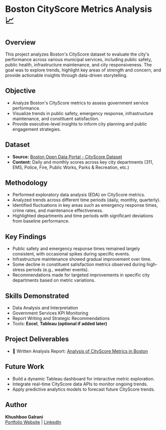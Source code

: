 # Boston CityScore Metrics Analysis 📈

## Overview
This project analyzes Boston's CityScore dataset to evaluate the city's performance across various municipal services, including public safety, public health, infrastructure maintenance, and city responsiveness. The goal was to explore trends, highlight key areas of strength and concern, and provide actionable insights through data-driven storytelling.

## Objective
- Analyze Boston's CityScore metrics to assess government service performance.
- Visualize trends in public safety, emergency response, infrastructure maintenance, and constituent satisfaction.
- Provide executive-level insights to inform city planning and public engagement strategies.

## Dataset
- **Source:** [Boston Open Data Portal - CityScore Dataset](https://data.boston.gov/)
- **Content:** Daily and monthly scores across key city departments (311, EMS, Police, Fire, Public Works, Parks & Recreation, etc.)

## Methodology
- Performed exploratory data analysis (EDA) on CityScore metrics.
- Analyzed trends across different time periods (daily, monthly, quarterly).
- Identified fluctuations in key areas such as emergency response times, crime rates, and maintenance effectiveness.
- Highlighted departments and time periods with significant deviations from baseline performance.

## Key Findings
- Public safety and emergency response times remained largely consistent, with occasional spikes during specific events.
- Infrastructure maintenance showed gradual improvement over time.
- Some decline in constituent satisfaction metrics observed during high-stress periods (e.g., weather events).
- Recommendations made for targeted improvements in specific city departments based on metric variations.

## Skills Demonstrated
- Data Analysis and Interpretation
- Government Services KPI Monitoring
- Report Writing and Strategic Recommendations
- Tools: **Excel**, **Tableau (optional if added later)**

## Project Deliverables
- 📄 Written Analysis Report: [Analysis of CityScore Metrics in Boston](https://github.com/khushboogalrani/Boston-CityScore-Metrics/blob/main/Analysis%20of%20CityScore%20Metrics%20in%20Boston.docx)

## Future Work
- Build a dynamic Tableau dashboard for interactive metric exploration.
- Integrate real-time CityScore data APIs to monitor ongoing trends.
- Apply predictive analytics models to forecast future CityScore trends.

## Author
**Khushboo Galrani**  
[Portfolio Website](https://khushboogalrani.wordpress.com/) | [LinkedIn](https://www.linkedin.com/in/galranik/)
